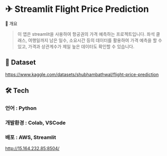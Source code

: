✈ Streamlit Flight Price Prediction 
========

📌 개요
> 이 앱은 streamlit을 사용하여 항공권의 가격 예측하는 프로젝트입니다. 좌석 클래스, 여행일까지 남은 일수, 소요시간 등의 데이터를 활용하여 가격 예측을 할 수 있고, 가격과 상관계수가 제일 높은 데이터도 확인할 수 있습니다.


📃 Dataset 
------
https://www.kaggle.com/datasets/shubhambathwal/flight-price-prediction

<!--

✔ 항공권 예측
----
* 사용자가 이용할 항공권을 선택
* 출발지와 목적지 간의 경유지 수를 입력
* 좌석 클래스 (Economy, Business)를 선택
* 여행일을 선택하여 예약일로부터 남은 일수 구하기
* 출발 도시와 도착 도시를 선택
* 출발 시간을 선택하면 도착 시간은 자동으로 설정
* 예측 시작하기 버튼을 눌러 항공권 예측 시작
* 
### 예측할 때 활용하는 데이터
### 1. 출발지와 목적지 간의 경유지  수
### 2. 좌석 클래스 (Economy, Business)
### 3. 예약일로부터 여행일까지 남은 일수
### 4. 소요 시간
-->

🛠 Tech
----
### 언어 : Python
### 개발환경 : Colab, VSCode
### 배포 : AWS, Streamlit

http://15.164.232.85:8504/
